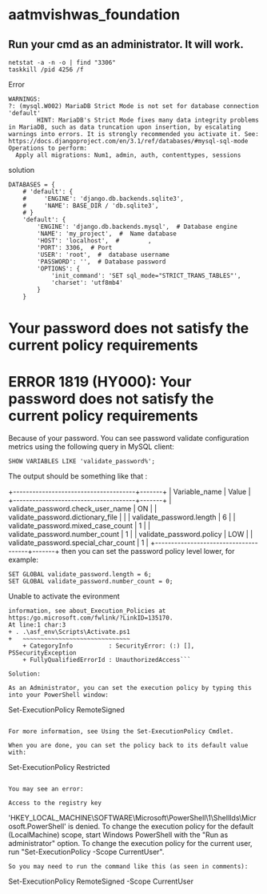 # aatmvishwas_foundation

## Run your cmd as an administrator. It will work.
```
netstat -a -n -o | find "3306"
taskkill /pid 4256 /f   
```


Error
```
WARNINGS:
?: (mysql.W002) MariaDB Strict Mode is not set for database connection 'default'
        HINT: MariaDB's Strict Mode fixes many data integrity problems in MariaDB, such as data truncation upon insertion, by escalating warnings into errors. It is strongly recommended you activate it. See: https://docs.djangoproject.com/en/3.1/ref/databases/#mysql-sql-mode
Operations to perform:
  Apply all migrations: Num1, admin, auth, contenttypes, sessions

```

solution
```
DATABASES = {
    # 'default': {
    #     'ENGINE': 'django.db.backends.sqlite3',
    #     'NAME': BASE_DIR / 'db.sqlite3',
    # }
    'default': {
        'ENGINE': 'django.db.backends.mysql',  # Database engine
        'NAME': 'my_project',  #  Name database
        'HOST': 'localhost',  #        ,         
        'PORT': 3306,  # Port 
        'USER': 'root',  #  database username
        'PASSWORD': '',  # Database password
        'OPTIONS': {
            'init_command': 'SET sql_mode="STRICT_TRANS_TABLES"',
            'charset': 'utf8mb4'
        }
    }

```


# Your password does not satisfy the current policy requirements
# ERROR 1819 (HY000): Your password does not satisfy the current policy requirements
Because of your password. You can see password validate configuration metrics using the following query in MySQL client:
```
SHOW VARIABLES LIKE 'validate_password%';
```
The output should be something like that :

+--------------------------------------+-------+
| Variable_name                        | Value |
+--------------------------------------+-------+
| validate_password.check_user_name    | ON    |
| validate_password.dictionary_file    |       |
| validate_password.length             | 6     |
| validate_password.mixed_case_count   | 1     |
| validate_password.number_count       | 1     |
| validate_password.policy             | LOW   |
| validate_password.special_char_count | 1     |
+--------------------------------------+-------+
then you can set the password policy level lower, for example:

```
SET GLOBAL validate_password.length = 6;
SET GLOBAL validate_password.number_count = 0;
```


Unable to activate the evironment 
```File C:\Users\ltim\venv\asf_env\Scripts\Activate.ps1 cannot be loaded because running scripts is disabled on this system. For more
information, see about_Execution_Policies at https:/go.microsoft.com/fwlink/?LinkID=135170.
At line:1 char:3
+ . .\asf_env\Scripts\Activate.ps1
+   ~~~~~~~~~~~~~~~~~~~~~~~~~~~~~~
    + CategoryInfo          : SecurityError: (:) [], PSSecurityException
    + FullyQualifiedErrorId : UnauthorizedAccess```

Solution:

As an Administrator, you can set the execution policy by typing this into your PowerShell window:

```
Set-ExecutionPolicy RemoteSigned
```

For more information, see Using the Set-ExecutionPolicy Cmdlet.

When you are done, you can set the policy back to its default value with:

```
Set-ExecutionPolicy Restricted
```

You may see an error:

Access to the registry key
```
'HKEY_LOCAL_MACHINE\SOFTWARE\Microsoft\PowerShell\1\ShellIds\Microsoft.PowerShell' is denied. 
To change the execution policy for the default (LocalMachine) scope, 
  start Windows PowerShell with the "Run as administrator" option. 
To change the execution policy for the current user, 
  run "Set-ExecutionPolicy -Scope CurrentUser".
```
So you may need to run the command like this (as seen in comments):

```
Set-ExecutionPolicy RemoteSigned -Scope CurrentUser
```
